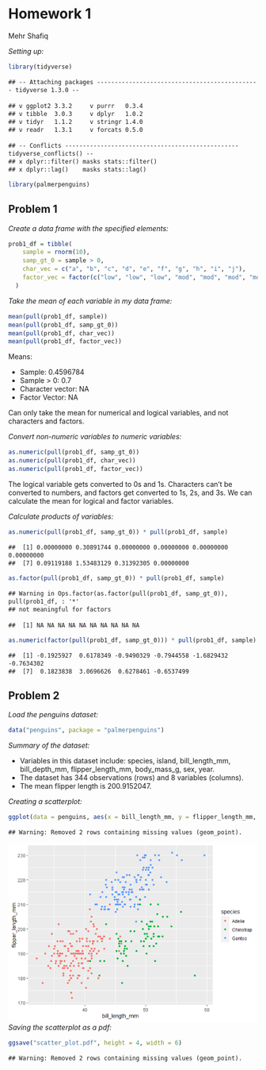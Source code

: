 Homework 1
================
Mehr Shafiq

*Setting up:*

``` r
library(tidyverse)
```

    ## -- Attaching packages ---------------------------------------------- tidyverse 1.3.0 --

    ## v ggplot2 3.3.2     v purrr   0.3.4
    ## v tibble  3.0.3     v dplyr   1.0.2
    ## v tidyr   1.1.2     v stringr 1.4.0
    ## v readr   1.3.1     v forcats 0.5.0

    ## -- Conflicts ------------------------------------------------- tidyverse_conflicts() --
    ## x dplyr::filter() masks stats::filter()
    ## x dplyr::lag()    masks stats::lag()

``` r
library(palmerpenguins)
```

## Problem 1

*Create a data frame with the specified elements:*

``` r
prob1_df = tibble(
    sample = rnorm(10),
    samp_gt_0 = sample > 0,
    char_vec = c("a", "b", "c", "d", "e", "f", "g", "h", "i", "j"),
    factor_vec = factor(c("low", "low", "low", "mod", "mod", "mod", "mod", "high", "high", "high"))
  ) 
```

*Take the mean of each variable in my data frame:*

``` r
mean(pull(prob1_df, sample))
mean(pull(prob1_df, samp_gt_0))
mean(pull(prob1_df, char_vec))
mean(pull(prob1_df, factor_vec))
```

Means:

  - Sample: 0.4596784
  - Sample \> 0: 0.7
  - Character vector: NA
  - Factor Vector: NA

Can only take the mean for numerical and logical variables, and not
characters and factors.

*Convert non-numeric variables to numeric variables:*

``` r
as.numeric(pull(prob1_df, samp_gt_0))
as.numeric(pull(prob1_df, char_vec))
as.numeric(pull(prob1_df, factor_vec))
```

The logical variable gets converted to 0s and 1s. Characters can’t be
converted to numbers, and factors get converted to 1s, 2s, and 3s. We
can calculate the mean for logical and factor variables.

*Calculate products of variables:*

``` r
as.numeric(pull(prob1_df, samp_gt_0)) * pull(prob1_df, sample)
```

    ##  [1] 0.00000000 0.30891744 0.00000000 0.00000000 0.00000000 0.00000000
    ##  [7] 0.09119188 1.53483129 0.31392305 0.00000000

``` r
as.factor(pull(prob1_df, samp_gt_0)) * pull(prob1_df, sample)
```

    ## Warning in Ops.factor(as.factor(pull(prob1_df, samp_gt_0)), pull(prob1_df, : '*'
    ## not meaningful for factors

    ##  [1] NA NA NA NA NA NA NA NA NA NA

``` r
as.numeric(factor(pull(prob1_df, samp_gt_0))) * pull(prob1_df, sample)
```

    ##  [1] -0.1925927  0.6178349 -0.9490329 -0.7944558 -1.6829432 -0.7634302
    ##  [7]  0.1823838  3.0696626  0.6278461 -0.6537499

## Problem 2

*Load the penguins dataset:*

``` r
data("penguins", package = "palmerpenguins")
```

*Summary of the dataset:*

  - Variables in this dataset include: species, island,
    bill\_length\_mm, bill\_depth\_mm, flipper\_length\_mm,
    body\_mass\_g, sex, year.
  - The dataset has 344 observations (rows) and 8 variables (columns).
  - The mean flipper length is 200.9152047.

*Creating a scatterplot:*

``` r
ggplot(data = penguins, aes(x = bill_length_mm, y = flipper_length_mm, color = species)) + geom_point()
```

    ## Warning: Removed 2 rows containing missing values (geom_point).

![](p8105_hw1_ms5965_files/figure-gfm/unnamed-chunk-1-1.png)<!-- -->
*Saving the scatterplot as a pdf:*

``` r
ggsave("scatter_plot.pdf", height = 4, width = 6)
```

    ## Warning: Removed 2 rows containing missing values (geom_point).
